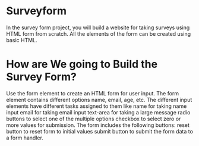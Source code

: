 # Surveyform
In the survey form project, you will build a website for taking surveys using HTML form from scratch. All the elements of the form can be created using basic HTML.
# How are We going to Build the Survey Form?
Use the form element to create an HTML form for user input.
The form element contains different options name, email, age, etc. The different input elements have different tasks assigned to them like
name for taking name input
email for taking email input
text-area for taking a large message
radio buttons to select one of the multiple options
checkbox to select zero or more values for submission.
The form includes the following buttons:
reset button to reset form to initial values
submit button to submit the form data to a form handler.
